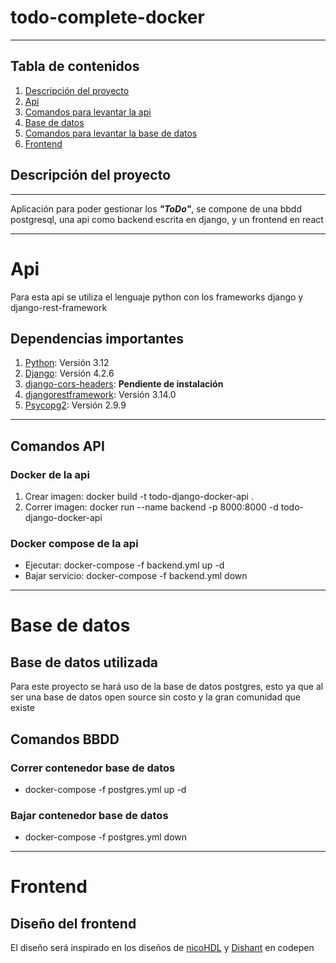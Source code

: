 # todo-complete-docker
---

## Tabla de contenidos
1. [Descripción del proyecto](#descripcion-del-proyecto)
2. [Api](#api)
3. [Comandos para levantar la api](#comandos-api)
4. [Base de datos](#base-de-datos)
5. [Comandos para levantar la base de datos](#comandos-bbdd)
6. [Frontend](#frontend)

## Descripción del proyecto
***
Aplicación para poder gestionar los ***"ToDo"***, se compone de una bbdd postgresql, una api como backend escrita en django, y un frontend en react

---
# Api

Para esta api se utiliza el lenguaje python con los frameworks django y django-rest-framework

## Dependencias importantes

1. [Python](https://www.python.org/): Versión 3.12
2. [Django](https://www.djangoproject.com/): Versión 4.2.6
3. [django-cors-headers](https://pypi.org/project/django-cors-headers/): **Pendiente de instalación**
4. [djangorestframework](https://www.django-rest-framework.org/): Versión 3.14.0
5. [Psycopg2](https://pypi.org/project/psycopg2/): Versión 2.9.9

---

## Comandos API

### Docker de la api
1. Crear imagen: docker build -t todo-django-docker-api .
2. Correr imagen: docker run --name backend -p 8000:8000 -d todo-django-docker-api

### Docker compose de la api
* Ejecutar: docker-compose -f backend.yml up -d
* Bajar servicio: docker-compose -f backend.yml down

---

# Base de datos

## Base de datos utilizada

Para este proyecto se hará uso de la base de datos postgres, esto ya que al ser una base de datos open source sin costo y la gran comunidad que existe

## Comandos BBDD

### Correr contenedor base de datos
* docker-compose -f postgres.yml up -d

### Bajar contenedor base de datos
* docker-compose -f postgres.yml down

---

# Frontend

## Diseño del frontend

El diseño será inspirado en los diseños de <a href="https://codepen.io/nicoHDL/pen/wvRRmNW" target="_blank">nicoHDL</a> y <a href="https://codepen.io/dishantsoni/pen/pgVeQW" target="_blank">Dishant</a> en codepen

